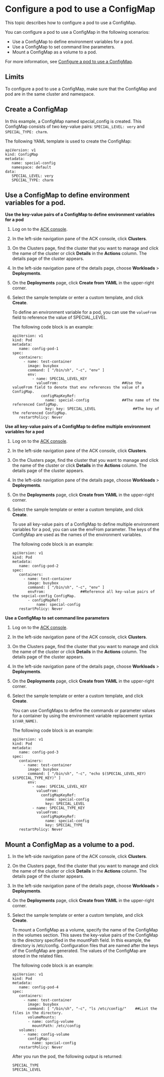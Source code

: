 # Configure a pod to use a ConfigMap

This topic describes how to configure a pod to use a ConfigMap.

You can configure a pod to use a ConfigMap in the following scenarios:

-   Use a ConfigMap to define environment variables for a pod.
-   Use a ConfigMap to set command line parameters.
-   Mount a ConfigMap as a volume to a pod.

For more information, see [Configure a pod to use a ConfigMap](https://kubernetes.io/docs/tasks/configure-pod-container/configure-pod-configmap/).

## Limits

To configure a pod to use a ConfigMap, make sure that the ConfigMap and pod are in the same cluster and namespace.

## Create a ConfigMap

In this example, a ConfigMap named special\_config is created. This ConfigMap consists of two key-value pairs: `SPECIAL_LEVEL: very` and `SPECIAL_TYPE: charm`.

The following YAML template is used to create the ConfigMap:

```
apiVersion: v1
kind: ConfigMap
metadata:
   name: special-config
   namespace: default
data:
   SPECIAL_LEVEL: very
   SPECIAL_TYPE: charm
```

## Use a ConfigMap to define environment variables for a pod.

**Use the key-value pairs of a ConfigMap to define environment variables for a pod**

1.  Log on to the [ACK console](https://cs.console.aliyun.com).

2.  In the left-side navigation pane of the ACK console, click **Clusters**.

3.  On the Clusters page, find the cluster that you want to manage and click the name of the cluster or click **Details** in the **Actions** column. The details page of the cluster appears.

4.  In the left-side navigation pane of the details page, choose **Workloads** \> **Deployments**.

5.  On the **Deployments** page, click **Create from YAML** in the upper-right corner.

6.  Select the sample template or enter a custom template, and click **Create**.

    To define an environment variable for a pod, you can use the `valueFrom` field to reference the value of SPECIAL\_LEVEL.

    The following code block is an example:

    ```
    apiVersion: v1
    kind: Pod
    metadata:
       name: config-pod-1
    spec:
       containers:
         - name: test-container
           image: busybox
           command: [ "/bin/sh", "-c", "env" ]
           env:
             - name: SPECIAL_LEVEL_KEY
               valueFrom:                             ##Use the valueFrom field to denote that env references the value of a ConfigMap. 
                 configMapKeyRef:
                   name: special-config               ##The name of the referenced ConfigMap. 
                   key: key: SPECIAL_LEVEL                 ##The key of the referenced ConfigMap. 
       restartPolicy: Never
    ```


**Use all key-value pairs of a ConfigMap to define multiple environment variables for a pod**

1.  Log on to the [ACK console](https://cs.console.aliyun.com).

2.  In the left-side navigation pane of the ACK console, click **Clusters**.

3.  On the Clusters page, find the cluster that you want to manage and click the name of the cluster or click **Details** in the **Actions** column. The details page of the cluster appears.

4.  In the left-side navigation pane of the details page, choose **Workloads** \> **Deployments**.

5.  On the **Deployments** page, click **Create from YAML** in the upper-right corner.

6.  Select the sample template or enter a custom template, and click **Create**.

    To use all key-value pairs of a ConfigMap to define multiple environment variables for a pod, you can use the envFrom parameter. The keys of the ConfigMap are used as the names of the environment variables.

    The following code block is an example:

    ```
    apiVersion: v1
    kind: Pod
    metadata:
       name: config-pod-2
    spec:
       containers:
         - name: test-container
           image: busybox
           command: [ "/bin/sh", "-c", "env" ]
           envFrom:                ##Reference all key-value pairs of the sepcial-config ConfigMap. 
           - configMapRef:
               name: special-config
       restartPolicy: Never
    ```


**Use a ConfigMap to set command line parameters**

1.  Log on to the [ACK console](https://cs.console.aliyun.com).

2.  In the left-side navigation pane of the ACK console, click **Clusters**.

3.  On the Clusters page, find the cluster that you want to manage and click the name of the cluster or click **Details** in the **Actions** column. The details page of the cluster appears.

4.  In the left-side navigation pane of the details page, choose **Workloads** \> **Deployments**.

5.  On the **Deployments** page, click **Create from YAML** in the upper-right corner.

6.  Select the sample template or enter a custom template, and click **Create**.

    You can use ConfigMaps to define the commands or parameter values for a container by using the environment variable replacement syntax `$(VAR_NAME)`.

    The following code block is an example:

    ```
    apiVersion: v1
    kind: Pod
    metadata:
       name: config-pod-3
    spec:
       containers:
         - name: test-container
           image: busybox
           command: [ "/bin/sh", "-c", "echo $(SPECIAL_LEVEL_KEY) $(SPECIAL_TYPE_KEY)" ]
           env:
             - name: SPECIAL_LEVEL_KEY
               valueFrom:
                 configMapKeyRef:
                   name: special-config
                   key: SPECIAL_LEVEL
             - name: SPECIAL_TYPE_KEY
               valueFrom:
                 configMapKeyRef:
                   name: special-config
                   key: SPECIAL_TYPE
       restartPolicy: Never
    ```


## Mount a ConfigMap as a volume to a pod.

1.  In the left-side navigation pane of the ACK console, click **Clusters**.

2.  On the Clusters page, find the cluster that you want to manage and click the name of the cluster or click **Details** in the **Actions** column. The details page of the cluster appears.

3.  In the left-side navigation pane of the details page, choose **Workloads** \> **Deployments**.

4.  On the **Deployments** page, click **Create from YAML** in the upper-right corner.

5.  Select the sample template or enter a custom template, and click **Create**.

    To mount a ConfigMap as a volume, specify the name of the ConfigMap in the volumes section. This saves the key-value pairs of the ConfigMap to the directory specified in the mountPath field. In this example, the directory is /etc/config. Configuration files that are named after the keys of the ConfigMap are generated. The values of the ConfigMap are stored in the related files.

    The following code block is an example:

    ```
    apiVersion: v1
    kind: Pod
    metadata:
       name: config-pod-4
    spec:
       containers:
         - name: test-container
           image: busybox
           command: [ "/bin/sh", "-c", "ls /etc/config/"    ##List the files in the directory. 
           volumeMounts:
           - name: config-volume
             mountPath: /etc/config
       volumes:
         - name: config-volume
           configMap:
             name: special-config
       restartPolicy: Never
    ```

    After you run the pod, the following output is returned:

    ```
    SPECIAL_TYPE
    SPECIAL_LEVEL
    ```


